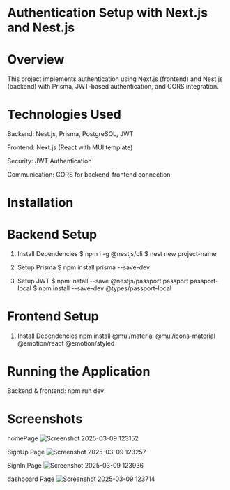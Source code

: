 # Authentication Setup with Next.js and Nest.js

# Overview

This project implements authentication using Next.js (frontend) and Nest.js (backend) with Prisma, JWT-based authentication, and CORS integration.

# Technologies Used

Backend: Nest.js, Prisma, PostgreSQL, JWT

Frontend: Next.js (React with MUI template)

Security: JWT Authentication

Communication: CORS for backend-frontend connection
# Installation

  # Backend Setup
  1. Install Dependencies
     $ npm i -g @nestjs/cli
     $ nest new project-name

  2. Setup Prisma
     $ npm install prisma --save-dev

  3. Setup JWT
     $ npm install --save @nestjs/passport passport passport-local
     $ npm install --save-dev @types/passport-local

  # Frontend Setup
  1. Install Dependencies
     npm install @mui/material @mui/icons-material @emotion/react @emotion/styled
     
# Running the Application
Backend & frontend: npm run dev

# Screenshots
homePage
![Screenshot 2025-03-09 123152](https://github.com/user-attachments/assets/0a9da858-062d-42fe-a09c-2d93b5408bc2)

SignUp Page
![Screenshot 2025-03-09 123257](https://github.com/user-attachments/assets/e6789f23-d8b2-497c-b70b-1ac0788dc92f)

SignIn Page
![Screenshot 2025-03-09 123936](https://github.com/user-attachments/assets/b347089b-4562-4ad1-a365-974198a84953)

dashboard Page
![Screenshot 2025-03-09 123714](https://github.com/user-attachments/assets/215ed8af-5f98-4fec-986a-b7a080a20a25)


